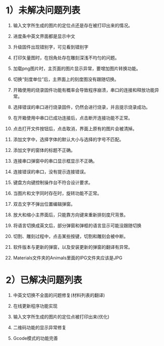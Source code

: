 # 1）未解决问题列表

1. 输入文字所生成的图片的定位点还是存在被打印出来的情况。

2. 进度条中英文界面都是显示中文

3. 升级固件出现错别字，可见看到错别字

4. 打印矢量图时，在拐角处存在雕刻深浅不均匀的问题。

5. 加载png图片时，主页面的图片显示异常，要增加图片转换功能。

6. 切换“刻度单位”后，主界面上的刻度图没有跟随切换。

7. 开箱使用的烧录固件功能有概率会导致程序崩溃，串口的连接和释放功能异常。

8. 选择错误的串口进行烧录固件，仍然会进行烧录，并且提示烧录成功。

9. 在开箱使用中串口已成功连接后，点击断开连接功能不正常。

10. 点击打开文件按钮后，点击取消，界面上原有的图片会被清掉。

11. 添加文字中，选择字体的默认大小与选择的字号不匹配。

12. 添加文字的窗体的标题不正确。

13. 连接串口弹窗中的串口显示框显示不正确。

14. 连接错误的串口，没有提示连接错误。

15. 键盘方向键控制操作台不符合设计要求。

16. 当图片和文字同时存在时，旋转功能不正常。

17. 双击文字不弹出位置编辑弹窗。

18. 放大和缩小主界面后，只能靠方向键来重新排刻度尺背景。

19. 将语言切换成英文后，部分弹窗和弹框的语言显示可能没跟随切换

20. 切割、雕刻过程中，点击某些按键，切割和雕刻会被中断。

21. 软件版本与更新的弹窗，以及安装更新的弹窗的翻译有异常。

22. Materials文件夹的Animals里面的IPG文件夹应该是JPG


# 2）已解决问题列表

1. 中英文切换不全面的问题修复(材料列表的翻译)

2. 在线更新程序功能实现

3. 输入文字所生成的图片的定位点被打印出来(优化)

4. 二维码功能的显示异常修复

5. Gcode模式的功能完善






